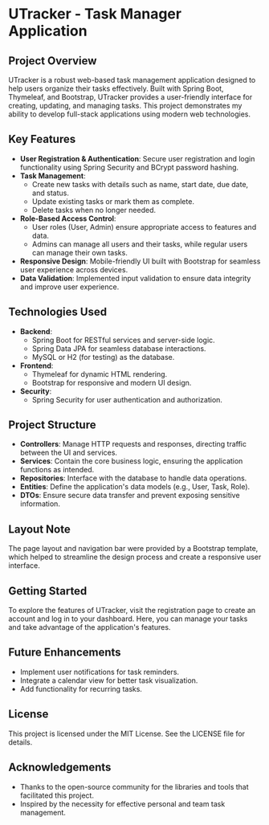# UTracker - Task Manager Application

## Project Overview
UTracker is a robust web-based task management application designed to help users organize their tasks effectively. Built with Spring Boot, Thymeleaf, and Bootstrap, UTracker provides a user-friendly interface for creating, updating, and managing tasks. This project demonstrates my ability to develop full-stack applications using modern web technologies.

## Key Features
- **User Registration & Authentication**: Secure user registration and login functionality using Spring Security and BCrypt password hashing.
- **Task Management**: 
  - Create new tasks with details such as name, start date, due date, and status.
  - Update existing tasks or mark them as complete.
  - Delete tasks when no longer needed.
- **Role-Based Access Control**: 
  - User roles (User, Admin) ensure appropriate access to features and data.
  - Admins can manage all users and their tasks, while regular users can manage their own tasks.
- **Responsive Design**: Mobile-friendly UI built with Bootstrap for seamless user experience across devices.
- **Data Validation**: Implemented input validation to ensure data integrity and improve user experience.

## Technologies Used
- **Backend**: 
  - Spring Boot for RESTful services and server-side logic.
  - Spring Data JPA for seamless database interactions.
  - MySQL or H2 (for testing) as the database.
- **Frontend**: 
  - Thymeleaf for dynamic HTML rendering.
  - Bootstrap for responsive and modern UI design.
- **Security**: 
  - Spring Security for user authentication and authorization.

## Project Structure
- **Controllers**: Manage HTTP requests and responses, directing traffic between the UI and services.
- **Services**: Contain the core business logic, ensuring the application functions as intended.
- **Repositories**: Interface with the database to handle data operations.
- **Entities**: Define the application's data models (e.g., User, Task, Role).
- **DTOs**: Ensure secure data transfer and prevent exposing sensitive information.

## Layout Note
The page layout and navigation bar were provided by a Bootstrap template, which helped to streamline the design process and create a responsive user interface.

## Getting Started
To explore the features of UTracker, visit the registration page to create an account and log in to your dashboard. Here, you can manage your tasks and take advantage of the application's features.

## Future Enhancements
- Implement user notifications for task reminders.
- Integrate a calendar view for better task visualization.
- Add functionality for recurring tasks.

## License
This project is licensed under the MIT License. See the LICENSE file for details.

## Acknowledgements
- Thanks to the open-source community for the libraries and tools that facilitated this project.
- Inspired by the necessity for effective personal and team task management.
